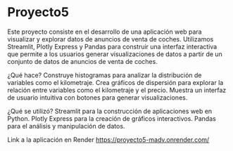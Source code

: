 # Proyecto5
Este proyecto consiste en el desarrollo de una aplicación web para visualizar y explorar datos de anuncios de venta de coches. Utilizamos Streamlit, Plotly Express y Pandas para construir una interfaz interactiva que permite a los usuarios generar visualizaciones de datos a partir de un conjunto de datos de anuncios de venta de coches.

¿Qué hace?
Construye histogramas para analizar la distribución de variables como el kilometraje.
Crea gráficos de dispersión para explorar la relación entre variables como el kilometraje y el precio.
Muestra un interfaz de usuario intuitiva con botones para generar visualizaciones.

¿Qué se utilizó?
Streamlit para la construcción de aplicaciones web en Python.
Plotly Express para la creación de gráficos interactivos.
Pandas para el análisis y manipulación de datos.

Link a la aplicación en Render
https://proyecto5-madv.onrender.com/
